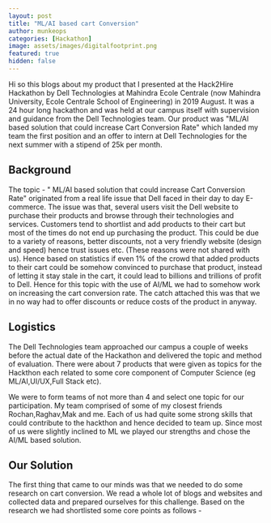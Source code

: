 ```yaml
---
layout: post
title: "ML/AI based cart Conversion"
author: munkeops
categories: [Hackathon]
image: assets/images/digitalfootprint.png
featured: true
hidden: false
---
```


Hi so this blogs about my product that I presented at the Hack2Hire Hackathon by Dell Technologies at Mahindra Ecole Centrale (now Mahindra University, Ecole Centrale School of Engineering) in 2019 August. It was a 24 hour long hackathon and was held at our campus itself with supervision and guidance from the Dell Technologies team. Our product was "ML/AI based solution that could increase Cart Conversion Rate" which landed my team the first position and an offer to intern at Dell Technologies for the next summer with a stipend of 25k per month.

## Background 

The topic - " ML/AI based solution that could increase Cart Conversion Rate" originated from a real life issue that Dell faced in their day to day E-commerce. The issue was that, several users visit the Dell website to purchase their products and browse through their technologies and services. Customers tend to shortlist and add products to their cart but most of the times do not end up purchasing the product. This could be due to a variety of reasons, better discounts, not a very friendly website (design and speed) hence trust issues etc. (These reasons were not shared with us). Hence based on statistics if even 1% of the crowd that added products to their cart could be somehow convinced to purchase that product, instead of letting it stay stale in the cart, it could lead to billions and trillions of profit to Dell. Hence for this topic with the use of AI/ML we had to somehow work on increasing the cart conversion rate. The catch attached this was that we in no way had to offer discounts or reduce costs of the product in anyway.   

## Logistics 

The Dell Technologies team approached our campus a couple of weeks before the actual date of the Hackathon and delivered the topic and method of evaluation. There were about 7 products that were given as topics for the Hackthon each related to some core component of Computer Science (eg ML/AI,UI/UX,Full Stack etc).

We were to form teams of not more than 4 and select one topic for our participation. My team comprised of some of my closest friends Rochan,Raghav,Mak and me. Each of us had quite some strong skills that could contribute to the hackthon and hence decided to team up. Since most of us were slightly inclined to ML we played our strengths and chose the AI/ML based solution. 

## Our Solution

The first thing that came to our minds was that we needed to do some research on cart conversion. We read a whole lot of blogs and websites and collected data and prepared ourselves for this challenge. Based on the research we had shortlisted some core points as follows -


